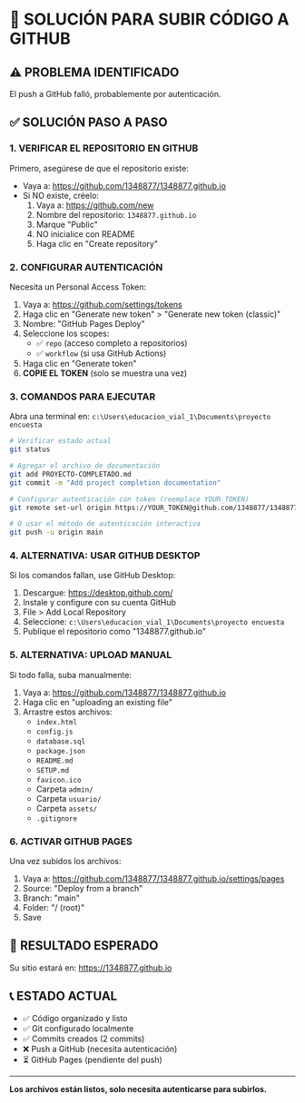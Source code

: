 # 🚨 SOLUCIÓN PARA SUBIR CÓDIGO A GITHUB

## ⚠️ PROBLEMA IDENTIFICADO
El push a GitHub falló, probablemente por autenticación. 

## ✅ SOLUCIÓN PASO A PASO

### 1. VERIFICAR EL REPOSITORIO EN GITHUB

Primero, asegúrese de que el repositorio existe:
- Vaya a: https://github.com/1348877/1348877.github.io
- Si NO existe, créelo:
  1. Vaya a: https://github.com/new
  2. Nombre del repositorio: `1348877.github.io`
  3. Marque "Public"
  4. NO inicialice con README
  5. Haga clic en "Create repository"

### 2. CONFIGURAR AUTENTICACIÓN

Necesita un Personal Access Token:

1. Vaya a: https://github.com/settings/tokens
2. Haga clic en "Generate new token" > "Generate new token (classic)"
3. Nombre: "GitHub Pages Deploy"
4. Seleccione los scopes:
   - ✅ `repo` (acceso completo a repositorios)
   - ✅ `workflow` (si usa GitHub Actions)
5. Haga clic en "Generate token"
6. **COPIE EL TOKEN** (solo se muestra una vez)

### 3. COMANDOS PARA EJECUTAR

Abra una terminal en: `c:\Users\educacion_vial_1\Documents\proyecto encuesta`

```bash
# Verificar estado actual
git status

# Agregar el archivo de documentación
git add PROYECTO-COMPLETADO.md
git commit -m "Add project completion documentation"

# Configurar autenticación con token (reemplace YOUR_TOKEN)
git remote set-url origin https://YOUR_TOKEN@github.com/1348877/1348877.github.io.git

# O usar el método de autenticación interactiva
git push -u origin main
```

### 4. ALTERNATIVA: USAR GITHUB DESKTOP

Si los comandos fallan, use GitHub Desktop:

1. Descargue: https://desktop.github.com/
2. Instale y configure con su cuenta GitHub
3. File > Add Local Repository
4. Seleccione: `c:\Users\educacion_vial_1\Documents\proyecto encuesta`
5. Publique el repositorio como "1348877.github.io"

### 5. ALTERNATIVA: UPLOAD MANUAL

Si todo falla, suba manualmente:

1. Vaya a: https://github.com/1348877/1348877.github.io
2. Haga clic en "uploading an existing file"
3. Arrastre estos archivos:
   - `index.html`
   - `config.js`
   - `database.sql`
   - `package.json`
   - `README.md`
   - `SETUP.md`
   - `favicon.ico`
   - Carpeta `admin/`
   - Carpeta `usuario/`
   - Carpeta `assets/`
   - `.gitignore`

### 6. ACTIVAR GITHUB PAGES

Una vez subidos los archivos:

1. Vaya a: https://github.com/1348877/1348877.github.io/settings/pages
2. Source: "Deploy from a branch"
3. Branch: "main"
4. Folder: "/ (root)"
5. Save

## 🎯 RESULTADO ESPERADO

Su sitio estará en: https://1348877.github.io

## 📞 ESTADO ACTUAL

- ✅ Código organizado y listo
- ✅ Git configurado localmente
- ✅ Commits creados (2 commits)
- ❌ Push a GitHub (necesita autenticación)
- ⏳ GitHub Pages (pendiente del push)

---

**Los archivos están listos, solo necesita autenticarse para subirlos.**
